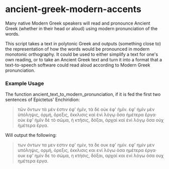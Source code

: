 # ancient-greek-modern-accents

Many native Modern Greek speakers will read and pronounce Ancient Greek (whether in their head or aloud) using modern pronunciation of the words. 

This script takes a text in polytonic Greek and outputs (something close to) the representation of how the words would be pronounced in modern monotonic orthography. It could be used to either simplify a text for one's own reading, or to take an Ancient Greek text and turn it into a format that a text-to-speech software could read aloud according to Modern Greek pronunciation. 

### Example Usage

The function ancient_text_to_modern_pronunciation, if it is fed the first two sentences of Epictetus' Enchiridion:
> τῶν ὄντων τὰ μέν ἐστιν ἐφ' ἡμῖν, τὰ δὲ οὐκ ἐφ' ἡμῖν. ἐφ' ἡμῖν μὲν ὑπόληψις, ὁρμή, ὄρεξις, ἔκκλισις καὶ ἑνὶ λόγῳ ὅσα ἡμέτερα ἔργα· οὐκ ἐφ' ἡμῖν δὲ τὸ σῶμα, ἡ κτῆσις, δόξαι, ἀρχαὶ καὶ ἑνὶ λόγῳ ὅσα οὐχ ἡμέτερα ἔργα.

Will output the following:
> των όντων τα μεν εστιν εφ' ημίν, τα δε ουκ εφ' ημίν. εφ' ημίν μεν υπόληψις, ορμή, όρεξις, έκκλισις και ενί λόγω όσα ημέτερα έργα· ουκ εφ' ημίν δε το σώμα, η κτήσις, δόξαι, αρχαί και ενί λόγω όσα ουχ ημέτερα έργα.

